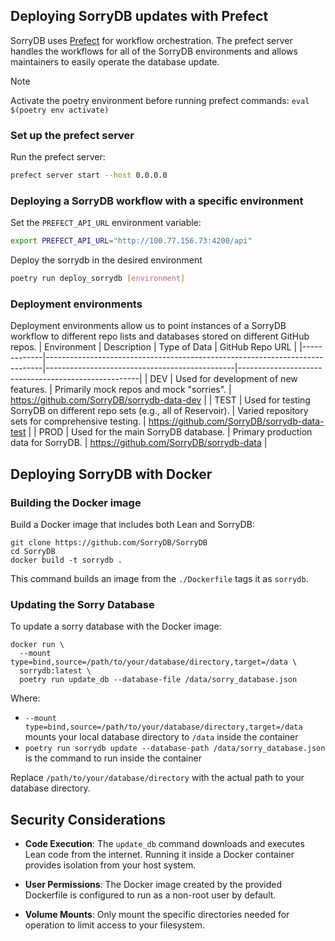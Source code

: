 ## Deploying SorryDB updates with Prefect

SorryDB uses [Prefect](https://www.prefect.io/) for workflow orchestration.
The prefect server handles the workflows for all of the SorryDB environments
and allows maintainers to easily operate the database update.

> [!NOTE]  
> Activate the poetry environment before running prefect commands:
> `eval $(poetry env activate)`

### Set up the prefect server
Run the prefect server:
```sh
prefect server start --host 0.0.0.0
```

### Deploying a SorryDB workflow with a specific environment
Set the `PREFECT_API_URL` environment variable: 
```sh
export PREFECT_API_URL="http://100.77.156.73:4200/api"
```

Deploy the sorrydb in the desired environment

```sh
poetry run deploy_sorrydb [environment]
```


### Deployment environments

Deployment environments allow us to point instances of a SorryDB workflow to different repo lists and databases stored on different GitHub repos.
| Environment | Description                                                                 | Type of Data                                  | GitHub Repo URL                                     |
|-------------|-----------------------------------------------------------------------------|-----------------------------------------------|-----------------------------------------------------|
| DEV         | Used for development of new features.                                       | Primarily mock repos and mock "sorries".      | https://github.com/SorryDB/sorrydb-data-dev         |
| TEST        | Used for testing SorryDB on different repo sets (e.g., all of Reservoir).   | Varied repository sets for comprehensive testing. | https://github.com/SorryDB/sorrydb-data-test        |
| PROD        | Used for the main SorryDB database.                                         | Primary production data for SorryDB.          | https://github.com/SorryDB/sorrydb-data             |


## Deploying SorryDB with Docker

### Building the Docker image

Build a Docker image that includes both Lean and SorryDB:

```shell
git clone https://github.com/SorryDB/SorryDB
cd SorryDB
docker build -t sorrydb .
```

This command builds an image from the `./Dockerfile` tags it as `sorrydb`.

### Updating the Sorry Database

To update a sorry database with the Docker image:

```shell
docker run \
  --mount type=bind,source=/path/to/your/database/directory,target=/data \
  sorrydb:latest \
  poetry run update_db --database-file /data/sorry_database.json
```

Where:
- `--mount type=bind,source=/path/to/your/database/directory,target=/data` mounts your local database directory to `/data` inside the container
- `poetry run sorrydb update --database-path /data/sorry_database.json` is the command to run inside the container

Replace `/path/to/your/database/directory` with the actual path to your database directory.

## Security Considerations

- **Code Execution**: The `update_db` command downloads and executes Lean code from the internet. Running it inside a Docker container provides isolation from your host system.

- **User Permissions**: The Docker image created by the provided Dockerfile is configured to run as a non-root user by default.

- **Volume Mounts**: Only mount the specific directories needed for operation to limit access to your filesystem.
